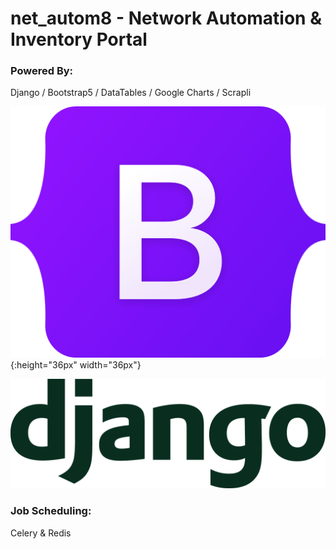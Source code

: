 # net_autom8 - Network Automation & Inventory Portal

### Powered By:
Django / Bootstrap5 / DataTables / Google Charts / Scrapli

![alt Bootstrap](https://github.com/sngx13/net_autom8/blob/master/extras/github/images/bootstrap_logo.png){:height="36px" width="36px"}

![alt Django](https://github.com/sngx13/net_autom8/blob/master/extras/github/images/django_logo.png)

### Job Scheduling:

Celery & Redis
